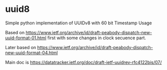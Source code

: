 # uuid8
Simple python implementation of UUIDv8 with 60 bit Timestamp Usage

Based on https://www.ietf.org/archive/id/draft-peabody-dispatch-new-uuid-format-01.html first with some changes in clock secuence part.

Later based on https://www.ietf.org/archive/id/draft-peabody-dispatch-new-uuid-format-04.html

Main doc is https://datatracker.ietf.org/doc/draft-ietf-uuidrev-rfc4122bis/07/
